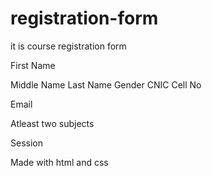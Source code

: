 # registration-form

it is course registration form

First Name

Middle Name
Last Name
Gender
CNIC
Cell No

Email

Atleast two subjects

Session

Made with html and css
